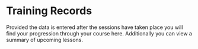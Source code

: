 # Training Records
Provided the data is entered after the sessions have taken place you will find
your progression through your course here. Additionally you can view a summary
of upcoming lessons.
